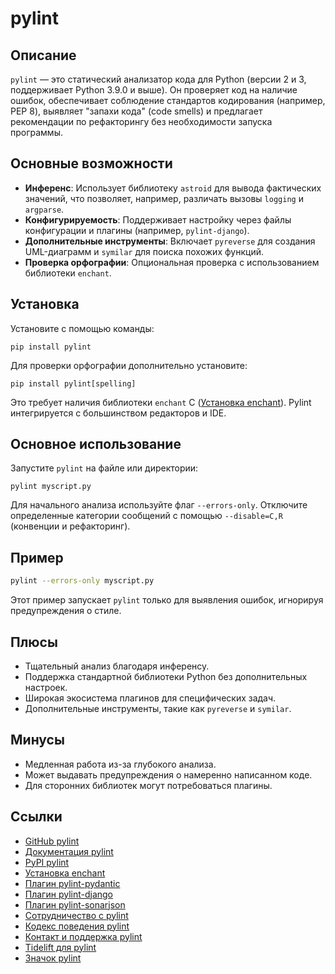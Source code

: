 # pylint

## Описание
`pylint` — это статический анализатор кода для Python (версии 2 и 3, поддерживает Python 3.9.0 и выше). Он проверяет код на наличие ошибок, обеспечивает соблюдение стандартов кодирования (например, PEP 8), выявляет "запахи кода" (code smells) и предлагает рекомендации по рефакторингу без необходимости запуска программы.

## Основные возможности
- **Инференс**: Использует библиотеку `astroid` для вывода фактических значений, что позволяет, например, различать вызовы `logging` и `argparse`.
- **Конфигурируемость**: Поддерживает настройку через файлы конфигурации и плагины (например, `pylint-django`).
- **Дополнительные инструменты**: Включает `pyreverse` для создания UML-диаграмм и `symilar` для поиска похожих функций.
- **Проверка орфографии**: Опциональная проверка с использованием библиотеки `enchant`.

## Установка
Установите с помощью команды:
```
pip install pylint
```
Для проверки орфографии дополнительно установите:
```
pip install pylint[spelling]
```
Это требует наличия библиотеки `enchant` C ([Установка enchant](https://pyenchant.github.io/pyenchant/install.html#installing-the-enchant-c-library)). Pylint интегрируется с большинством редакторов и IDE.

## Основное использование
Запустите `pylint` на файле или директории:
```
pylint myscript.py
```
Для начального анализа используйте флаг `--errors-only`. Отключите определенные категории сообщений с помощью `--disable=C,R` (конвенции и рефакторинг).

## Пример
```bash
pylint --errors-only myscript.py
```
Этот пример запускает `pylint` только для выявления ошибок, игнорируя предупреждения о стиле.

## Плюсы
- Тщательный анализ благодаря инференсу.
- Поддержка стандартной библиотеки Python без дополнительных настроек.
- Широкая экосистема плагинов для специфических задач.
- Дополнительные инструменты, такие как `pyreverse` и `symilar`.

## Минусы
- Медленная работа из-за глубокого анализа.
- Может выдавать предупреждения о намеренно написанном коде.
- Для сторонних библиотек могут потребоваться плагины.

## Ссылки
- [GitHub pylint](https://github.com/pylint-dev/pylint)
- [Документация pylint](https://pylint.readthedocs.io/)
- [PyPI pylint](https://pypi.python.org/pypi/pylint)
- [Установка enchant](https://pyenchant.github.io/pyenchant/install.html#installing-the-enchant-c-library)
- [Плагин pylint-pydantic](https://pypi.org/project/pylint-pydantic)
- [Плагин pylint-django](https://github.com/pylint-dev/pylint-django)
- [Плагин pylint-sonarjson](https://github.com/cnescatlab/pylint-sonarjson-catlab)
- [Сотрудничество с pylint](https://pylint.readthedocs.io/en/latest/development_guide/contribute.html)
- [Кодекс поведения pylint](https://github.com/pylint-dev/pylint/blob/main/CODE_OF_CONDUCT.md)
- [Контакт и поддержка pylint](https://pylint.readthedocs.io/en/latest/contact.html)
- [Tidelift для pylint](https://tidelift.com/subscription/pkg/pypi-pylint?utm_source=pypi-pylint&utm_medium=referral&utm_campaign=readme)
- [Значок pylint](https://pylint.readthedocs.io/en/latest/user_guide/installation/badge.html)

